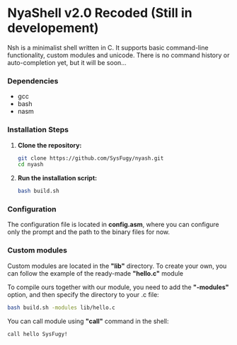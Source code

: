 # NyaShell v2.0 Recoded (Still in developement)

Nsh is a minimalist shell written in C. It supports basic command-line functionality, custom modules and unicode. There is no command history or auto-completion yet, but it will be soon...

### Dependencies

- gcc
- bash
- nasm

### Installation Steps

1. **Clone the repository:**

   ```bash
   git clone https://github.com/SysFugy/nyash.git
   cd nyash
   ```
   
2. **Run the installation script:**

   ```bash
   bash build.sh
   ```

### Configuration

The configuration file is located in **config.asm**, where you can configure only the prompt and the path to the binary files for now.

### Custom modules

Custom modules are located in the **"lib"** directory. To create your own, you can follow the example of the ready-made **"hello.c"** module

To compile ours together with our module, you need to add the **"-modules"** option, and then specify the directory to your .c file:

   ```bash
   bash build.sh -modules lib/hello.c
   ```

You can call module using **"call"** command in the shell:

   ```bash
   call hello SysFugy!
   ```
